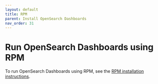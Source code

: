 ```yaml
---
layout: default
title: RPM
parent: Install OpenSearch Dashboards
nav_order: 31
---
```


# Run OpenSearch Dashboards using RPM

To run OpenSearch Dashboards using RPM, see the [RPM installation instructions]({{site.url}}{{site.baseurl}}/opensearch/install/rpm/).